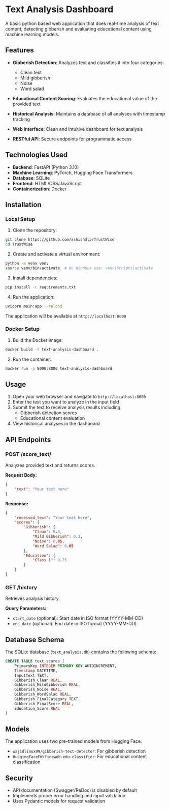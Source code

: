 # Text Analysis Dashboard

A basic python based web application that does real-time analysis of text content, detecting gibberish and evaluating educational content using machine learning models.

## Features

- **Gibberish Detection**: Analyzes text and classifies it into four categories:
  - Clean text
  - Mild gibberish
  - Noise
  - Word salad

- **Educational Content Scoring**: Evaluates the educational value of the provided text

- **Historical Analysis**: Maintains a database of all analyses with timestamp tracking

- **Web Interface**: Clean and intuitive dashboard for text analysis

- **RESTful API**: Secure endpoints for programmatic access

## Technologies Used

- **Backend**: FastAPI (Python 3.10)
- **Machine Learning**: PyTorch, Hugging Face Transformers
- **Database**: SQLite
- **Frontend**: HTML/CSS/JavaScript
- **Containerization**: Docker

## Installation

### Local Setup

1. Clone the repository:
```bash
git clone https://github.com/ashishdlp/TrustWise
cd TrustWise
```

2. Create and activate a virtual environment:
```bash
python -m venv venv
source venv/bin/activate  # On Windows use: venv\Scripts\activate
```

3. Install dependencies:
```bash
pip install -r requirements.txt
```

4. Run the application:
```bash
uvicorn main:app --reload
```

The application will be available at `http://localhost:8000`

### Docker Setup

1. Build the Docker image:
```bash
docker build -t text-analysis-dashboard .
```

2. Run the container:
```bash
docker run -p 8000:8000 text-analysis-dashboard
```

## Usage

1. Open your web browser and navigate to `http://localhost:8000`
2. Enter the text you want to analyze in the input field
3. Submit the text to receive analysis results including:
   - Gibberish detection scores
   - Educational content evaluation
4. View historical analyses in the dashboard

## API Endpoints

### POST /score_text/
Analyzes provided text and returns scores.

**Request Body:**
```json
{
    "text": "Your text here"
}
```

**Response:**
```json
{
    "received_text": "Your text here",
    "scores": {
        "Gibberish": {
            "Clean": 0.8,
            "Mild Gibberish": 0.1,
            "Noise": 0.05,
            "Word Salad": 0.05
        },
        "Education": {
            "Class 1": 0.75
        }
    }
}
```

### GET /history
Retrieves analysis history.

**Query Parameters:**
- `start_date` (optional): Start date in ISO format (YYYY-MM-DD)
- `end_date` (optional): End date in ISO format (YYYY-MM-DD)

## Database Schema

The SQLite database (`text_analysis.db`) contains the following schema:

```sql
CREATE TABLE text_scores (
    PrimaryKey INTEGER PRIMARY KEY AUTOINCREMENT,
    Timestamp DATETIME,
    InputText TEXT,
    Gibberish_Clean REAL,
    Gibberish_MildGibberish REAL,
    Gibberish_Noise REAL,
    Gibberish_WordSalad REAL,
    Gibberish_FinalCategory TEXT,
    Gibberish_FinalScore REAL,
    Education_Score REAL
)
```

## Models

The application uses two pre-trained models from Hugging Face:
- `wajidlinux99/gibberish-text-detector`: For gibberish detection
- `HuggingFaceFW/fineweb-edu-classifier`: For educational content classification

## Security

- API documentation (Swagger/ReDoc) is disabled by default
- Implements proper error handling and input validation
- Uses Pydantic models for request validation
